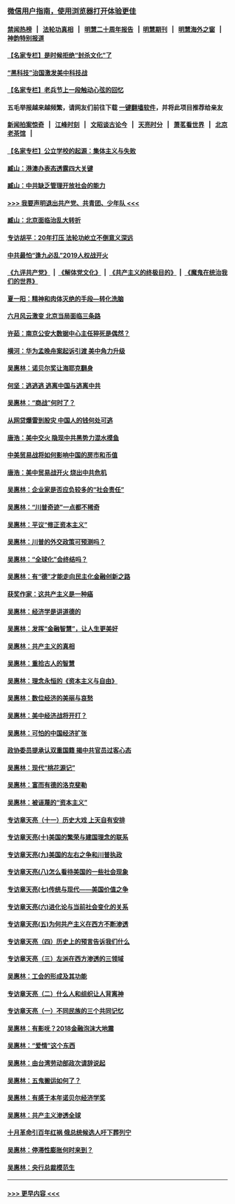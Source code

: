 ### [微信用户指南，使用浏览器打开体验更佳](https://github.com/gfw-breaker/banned-news1/blob/master/indexes/wechat-guide.md?t=0)
#### [禁闻热榜](热点新闻.md?t=0)  &nbsp;&nbsp;|&nbsp;&nbsp; [法轮功真相](https://github.com/gfw-breaker/truth/blob/master/README.md?t=0) &nbsp;&nbsp;|&nbsp;&nbsp; [明慧二十周年报告](https://github.com/gfw-breaker/mh-reports/blob/master/README.md?t=0) &nbsp;&nbsp;|&nbsp;&nbsp;[明慧期刊](https://github.com/gfw-breaker/mh-qikan) &nbsp;&nbsp;|&nbsp;&nbsp; [明慧海外之窗](https://github.com/gfw-breaker/mh-news/blob/master/README.md?t=0) &nbsp;&nbsp;|&nbsp;&nbsp; [神韵特别报道](https://github.com/gfw-breaker/mh-news/blob/master/shenyun.md?t=0)
#### [【名家专栏】是时候拒绝“封杀文化”了](../pages/nsc423/n11814093.md?t=02141033) 
#### [“黑科技”治国激发美中科技战](../pages/nsc423/n11638056.md?t=02141033) 
#### [【名家专栏】老兵节上一段触动心弦的回忆](../pages/nsc423/n11646016.md?t=02141033) 
#### 五毛举报越来越频繁，请网友们前往下载 [一键翻墙软件](https://github.com/gfw-breaker/ssr-accounts)，并将此项目推荐给亲友
#### [新闻拍案惊奇](https://github.com/gfw-breaker/banned-news1/blob/master/pages/link4.md) &nbsp;&nbsp;|&nbsp;&nbsp; [江峰时刻](https://github.com/gfw-breaker/banned-news1/blob/master/pages/link4.md) &nbsp;&nbsp;|&nbsp;&nbsp; [文昭谈古论今](https://github.com/gfw-breaker/banned-news1/blob/master/pages/link4.md) &nbsp;&nbsp;|&nbsp;&nbsp; [天亮时分](https://github.com/gfw-breaker/banned-news1/blob/master/pages/link4.md) &nbsp;&nbsp;|&nbsp;&nbsp; [萧茗看世界](https://github.com/gfw-breaker/banned-news1/blob/master/pages/link4.md) &nbsp;&nbsp;|&nbsp;&nbsp; [北京老茶馆](https://github.com/gfw-breaker/banned-news1/blob/master/pages/link4.md) &nbsp;&nbsp;|&nbsp;&nbsp; 
#### [【名家专栏】公立学校的起源：集体主义与失败](../pages/nsc423/n11601833.md?t=02141033) 
#### [臧山：港澳办表态透露四大关键](../pages/nsc423/n11421628.md?t=02141033) 
#### [臧山：中共缺乏管理开放社会的能力](../pages/nsc423/n11407457.md?t=02141033) 
#### [>>> 我要声明退出共产党、共青团、少年队 <<<](https://github.com/begood0513/goodnews/blob/master/quit/letter.md) 
#### [臧山：北京面临治乱大转折](../pages/nsc423/n11406895.md?t=02141033) 
#### [专访胡平：20年打压 法轮功屹立不倒意义深远](../pages/nsc423/n11398800.md?t=02141033) 
#### [中共最怕“逢九必乱”2019人权战开火](../pages/nsc423/n11385248.md?t=02141033) 
#### [《九评共产党》](https://github.com/begood0513/9ping.md/blob/master/README.md) &nbsp;|&nbsp; [《解体党文化》](../../../../jtdwh.md/blob/master/README.md)  &nbsp;|&nbsp; [《共产主义的终极目的》](../../../../gczydzjmd.md/blob/master/README.md) &nbsp;|&nbsp; [《魔鬼在统治我们的世界》](../../../../mgztzwmdsj.md/blob/master/README.md) 
#### [夏一阳：精神和肉体灭绝的手段—转化洗脑](../pages/nsc423/n11368250.md?t=02141033) 
#### [六月风云激变 北京当局面临三条路](../pages/nsc423/n11313668.md?t=02141033) 
#### [许茹：南京公安大数据中心主任猝死是偶然？](../pages/nsc423/n11064744.md?t=02141033) 
#### [横河：华为孟晚舟案起诉引渡 美中角力升级](../pages/nsc423/n11027230.md?t=02141033) 
#### [吴惠林：诺贝尔奖让海耶克翻身](../pages/nsc423/n10890049.md?t=02141033) 
#### [何坚：逃逃逃 逃离中国与逃离中共](../pages/nsc423/n10592891.md?t=02141033) 
#### [吴惠林：“商战”何时了？](../pages/nsc423/n10573558.md?t=02141033) 
#### [从网贷爆雷到股灾 中国人的钱何处可逃](../pages/nsc423/n10572800.md?t=02141033) 
#### [唐浩：美中交火 隐现中共黑势力混水摸鱼](../pages/nsc423/n10544040.md?t=02141033) 
#### [中美贸易战将如何影响中国的房市和币值](../pages/nsc423/n10543697.md?t=02141033) 
#### [唐浩：美中贸易战开火 烧出中共危机](../pages/nsc423/n10540126.md?t=02141033) 
#### [吴惠林：企业家是否应负较多的“社会责任”](../pages/nsc423/n10535022.md?t=02141033) 
#### [吴惠林：“川普奇迹”一点都不稀奇](../pages/nsc423/n10512808.md?t=02141033) 
#### [吴惠林：平议“修正资本主义”](../pages/nsc423/n10495724.md?t=02141033) 
#### [吴惠林：川普的外交政策可预测吗？](../pages/nsc423/n10462387.md?t=02141033) 
#### [吴惠林：“全球化”会终结吗？](../pages/nsc423/n10452838.md?t=02141033) 
#### [吴惠林：有“德”才能走向民主化金融创新之路](../pages/nsc423/n10432292.md?t=02141033) 
#### [获奖作家：这共产主义是一种癌](../pages/nsc423/n10431541.md?t=02141033) 
#### [吴惠林：经济学是讲道德的](../pages/nsc423/n10398014.md?t=02141033) 
#### [吴惠林：发挥“金融智慧”，让人生更美好](../pages/nsc423/n10375019.md?t=02141033) 
#### [吴惠林：共产主义的真相](../pages/nsc423/n10351394.md?t=02141033) 
#### [吴惠林：重拾古人的智慧](../pages/nsc423/n10337691.md?t=02141033) 
#### [吴惠林：理念永恒的《资本主义与自由》](../pages/nsc423/n10316274.md?t=02141033) 
#### [吴惠林：数位经济的美丽与哀愁](../pages/nsc423/n10292946.md?t=02141033) 
#### [吴惠林：美中经济战将开打？](../pages/nsc423/n10258825.md?t=02141033) 
#### [吴惠林：可怕的中国经济扩张](../pages/nsc423/n10219147.md?t=02141033) 
#### [政协委员提承认双重国籍 揭中共官员过客心态](../pages/nsc423/n10208809.md?t=02141033) 
#### [吴惠林：现代“桃花源记”](../pages/nsc423/n10185234.md?t=02141033) 
#### [吴惠林：富而有德的洛克斐勒](../pages/nsc423/n10142264.md?t=02141033) 
#### [吴惠林：被诬蔑的“资本主义”](../pages/nsc423/n10124816.md?t=02141033) 
#### [专访章天亮（十一）历史大戏 上天自有安排](../pages/nsc423/n10094905.md?t=02141033) 
#### [专访章天亮(十)美国的繁荣与建国理念的联系](../pages/nsc423/n10094899.md?t=02141033) 
#### [专访章天亮(九)美国的左右之争和川普执政](../pages/nsc423/n10094889.md?t=02141033) 
#### [专访章天亮(八)怎么看待美国的一些社会现象](../pages/nsc423/n10094857.md?t=02141033) 
#### [专访章天亮(七)传统与现代——美国价值之争](../pages/nsc423/n10093140.md?t=02141033) 
#### [专访章天亮(六)进化论与当前社会变化的关系](../pages/nsc423/n10092036.md?t=02141033) 
#### [专访章天亮(五)为何共产主义在西方不断渗透](../pages/nsc423/n10083620.md?t=02141033) 
#### [专访章天亮（四）历史上的预言告诉我们什么](../pages/nsc423/n10083606.md?t=02141033) 
#### [专访章天亮（三）左派在西方渗透的三领域](../pages/nsc423/n10081115.md?t=02141033) 
#### [吴惠林：工会的形成及其功能](../pages/nsc423/n10080633.md?t=02141033) 
#### [专访章天亮（二）什么人和组织让人背离神](../pages/nsc423/n10076637.md?t=02141033) 
#### [专访章天亮（一）不同民族的三个共同记忆](../pages/nsc423/n10074188.md?t=02141033) 
#### [吴惠林：有影呒？2018金融泡沫大地震](../pages/nsc423/n10040534.md?t=02141033) 
#### [吴惠林：“爱情”这个东西](../pages/nsc423/n10019423.md?t=02141033) 
#### [吴惠林：由台湾劳动部政次请辞说起](../pages/nsc423/n9979679.md?t=02141033) 
#### [吴惠林：五鬼搬运如何了？](../pages/nsc423/n9925338.md?t=02141033) 
#### [吴惠林：有感于本年诺贝尔经济学奖](../pages/nsc423/n9871883.md?t=02141033) 
#### [吴惠林：共产主义渗透全球](../pages/nsc423/n9812748.md?t=02141033) 
#### [十月革命引百年红祸 俄总统候选人吁下葬列宁](../pages/nsc423/n9810182.md?t=02141033) 
#### [吴惠林：停滞性膨胀何时来到？](../pages/nsc423/n9764136.md?t=02141033) 
#### [吴惠林：央行总裁模范生](../pages/nsc423/n9728134.md?t=02141033) 

----
#### [ >>> 更早内容 <<< ](../indexes/nsc423-earlier.md)
